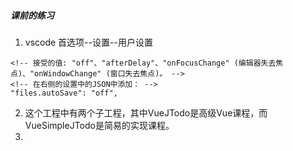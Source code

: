 ##### 课前的练习
1. vscode 首选项--设置--用户设置
```
<!-- 接受的值: "off"、"afterDelay"、"onFocusChange" (编辑器失去焦点)、"onWindowChange" (窗口失去焦点)。 -->
<!-- 在右侧的设置中的JSON中添加： -->
"files.autoSave": "off",
```
2. 这个工程中有两个子工程，其中VueJTodo是高级Vue课程，而VueSimpleJTodo是简易的实现课程。
3. 
